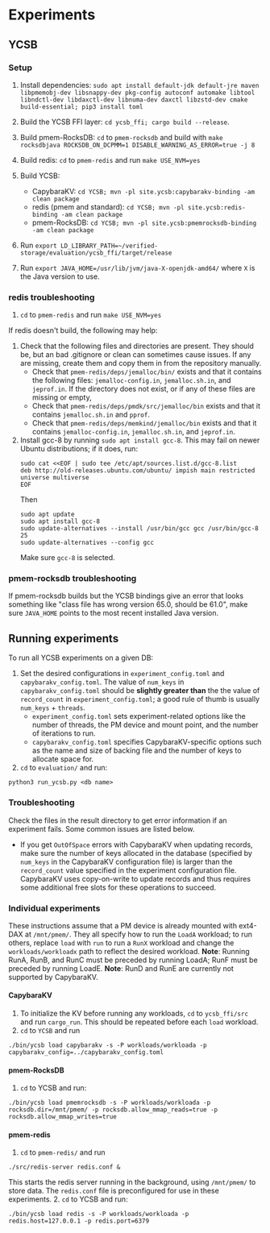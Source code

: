 # Experiments

## YCSB
### Setup
1. Install dependencies: `sudo apt install default-jdk default-jre maven libpmemobj-dev libsnappy-dev pkg-config autoconf automake libtool libndctl-dev libdaxctl-dev libnuma-dev daxctl libzstd-dev cmake build-essential; pip3 install toml`

2. Build the YCSB FFI layer: `cd ycsb_ffi; cargo build --release`.
3. Build pmem-RocksDB: `cd` to `pmem-rocksdb` and build with `make rocksdbjava ROCKSDB_ON_DCPMM=1 DISABLE_WARNING_AS_ERROR=true -j 8`
4. Build redis: `cd` to `pmem-redis` and run `make USE_NVM=yes` 
3. Build YCSB:
    - CapybaraKV: `cd YCSB; mvn -pl site.ycsb:capybarakv-binding -am clean package`
    - redis (pmem and standard): `cd YCSB; mvn -pl site.ycsb:redis-binding -am clean package`
    - pmem-RocksDB: `cd YCSB; mvn -pl site.ycsb:pmemrocksdb-binding -am clean package`

3. Run `export LD_LIBRARY_PATH=~/verified-storage/evaluation/ycsb_ffi/target/release`
4. Run `export JAVA_HOME=/usr/lib/jvm/java-X-openjdk-amd64/` where `X` is the Java version to use.

### redis troubleshooting
1. `cd` to `pmem-redis` and run `make USE_NVM=yes` 

If redis doesn't build, the following may help:
1. Check that the following files and directories are present. They should be, but an bad .gitignore or clean can sometimes cause issues. If any are missing, create them and copy them in from the repository manually.
    - Check that `pmem-redis/deps/jemalloc/bin/` exists and that it contains the following files: `jemalloc-config.in`, `jemalloc.sh.in`, and `jeprof.in`. If the directory does not exist, or if any of these files are missing or empty, 
    - Check that `pmem-redis/deps/pmdk/src/jemalloc/bin` exists and that it contains `jemalloc.sh.in` and `pprof`.
    - Check that `pmem-redis/deps/memkind/jemalloc/bin` exists and that it contains `jemalloc-config.in`, `jemalloc.sh.in`, and `jeprof.in`.
2. Install gcc-8 by running `sudo apt install gcc-8`. This may fail on newer Ubuntu distributions; if it does, run:
    ```
    sudo cat <<EOF | sudo tee /etc/apt/sources.list.d/gcc-8.list
    deb http://old-releases.ubuntu.com/ubuntu/ impish main restricted universe multiverse
    EOF
    ```
    Then
    ```
    sudo apt update
    sudo apt install gcc-8
    sudo update-alternatives --install /usr/bin/gcc gcc /usr/bin/gcc-8 25
    sudo update-alternatives --config gcc
    ```
    Make sure `gcc-8` is selected.

### pmem-rocksdb troubleshooting
If pmem-rocksdb builds but the YCSB bindings give an error that looks something like "class file has wrong version 65.0, should be 61.0", make sure `JAVA_HOME` points to the most recent installed Java version.

## Running experiments

To run all YCSB experiments on a given DB:
1. Set the desired configurations in `experiment_config.toml` and `capybarakv_config.toml`. The value of `num_keys` in `capybarakv_config.toml` should be **slightly greater than** the the value of `record_count` in `experiment_config.toml`; a good rule of thumb is usually `num_keys` + `threads`. 
    - `experiment_config.toml` sets experiment-related options like the number of threads, the PM device and mount point, and the number of iterations to run.
    - `capybarakv_config.toml` specifies CapybaraKV-specific options such as the name and size of backing file and the number of keys to allocate space for. 
2. `cd` to `evaluation/` and run:
```
python3 run_ycsb.py <db name>
```

### Troubleshooting

Check the files in the result directory to get error information if an experiment fails. Some common issues are listed below.

- If you get `OutOfSpace` errors with CapybaraKV when updating records, make sure the number of keys allocated in the database (specified by `num_keys` in the CapybaraKV configuration file) is larger than the `record_count` value specified in the experiment configuration file. CapybaraKV uses copy-on-write to update records and thus requires some additional free slots for these operations to succeed. 

### Individual experiments

These instructions assume that a PM device is already mounted with ext4-DAX at `/mnt/pmem/`. 
They all specify how to run the `LoadA` workload; to run others, replace `load` with `run` to run a `RunX` workload and change the `workloads/workloadx` path to reflect the desired workload.
**Note**: Running RunA, RunB, and RunC must be preceded by running LoadA; RunF must be preceded by running LoadE.
**Note**: RunD and RunE are currently not supported by CapybaraKV.

#### CapybaraKV
1. To initialize the KV before running any workloads, `cd` to `ycsb_ffi/src` and run `cargo_run`. This should be repeated before each `load` workload.
2. `cd` to `YCSB` and run 
```
./bin/ycsb load capybarakv -s -P workloads/workloada -p capybarakv_config=../capybarakv_config.toml
```

#### pmem-RocksDB
1. `cd` to YCSB and run:
```
./bin/ycsb load pmemrocksdb -s -P workloads/workloada -p rocksdb.dir=/mnt/pmem/ -p rocksdb.allow_mmap_reads=true -p rocksdb.allow_mmap_writes=true
```

#### pmem-redis
1. `cd` to `pmem-redis/` and run 
```
./src/redis-server redis.conf &
```
This starts the redis server running in the background, using `/mnt/pmem/` to store data. The `redis.conf` file is preconfigured for use in these experiments.
2. `cd` to YCSB and run:
```
./bin/ycsb load redis -s -P workloads/workloada -p redis.host=127.0.0.1 -p redis.port=6379
```
